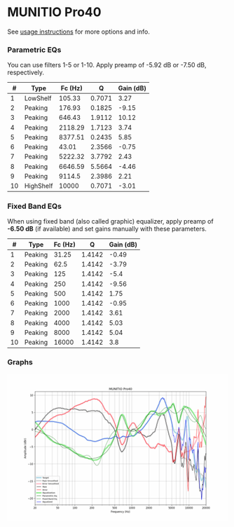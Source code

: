 # MUNITIO Pro40
See [usage instructions](https://github.com/jaakkopasanen/AutoEq#usage) for more options and info.

### Parametric EQs
You can use filters 1-5 or 1-10. Apply preamp of -5.92 dB or -7.50 dB, respectively.

|   # | Type      |   Fc (Hz) |      Q |   Gain (dB) |
|-----|-----------|-----------|--------|-------------|
|   1 | LowShelf  |    105.33 | 0.7071 |        3.27 |
|   2 | Peaking   |    176.93 | 0.1825 |       -9.15 |
|   3 | Peaking   |    646.43 | 1.9112 |       10.12 |
|   4 | Peaking   |   2118.29 | 1.7123 |        3.74 |
|   5 | Peaking   |   8377.51 | 0.2435 |        5.85 |
|   6 | Peaking   |     43.01 | 2.3566 |       -0.75 |
|   7 | Peaking   |   5222.32 | 3.7792 |        2.43 |
|   8 | Peaking   |   6646.59 | 5.5664 |       -4.46 |
|   9 | Peaking   |   9114.5  | 2.3986 |        2.21 |
|  10 | HighShelf |  10000    | 0.7071 |       -3.01 |

### Fixed Band EQs
When using fixed band (also called graphic) equalizer, apply preamp of **-6.50 dB** (if available) and set gains manually with these parameters.

|   # | Type    |   Fc (Hz) |      Q |   Gain (dB) |
|-----|---------|-----------|--------|-------------|
|   1 | Peaking |     31.25 | 1.4142 |       -0.49 |
|   2 | Peaking |     62.5  | 1.4142 |       -3.79 |
|   3 | Peaking |    125    | 1.4142 |       -5.4  |
|   4 | Peaking |    250    | 1.4142 |       -9.56 |
|   5 | Peaking |    500    | 1.4142 |        1.75 |
|   6 | Peaking |   1000    | 1.4142 |       -0.95 |
|   7 | Peaking |   2000    | 1.4142 |        3.61 |
|   8 | Peaking |   4000    | 1.4142 |        5.03 |
|   9 | Peaking |   8000    | 1.4142 |        5.04 |
|  10 | Peaking |  16000    | 1.4142 |        3.8  |

### Graphs
![](./MUNITIO%20Pro40.png)
